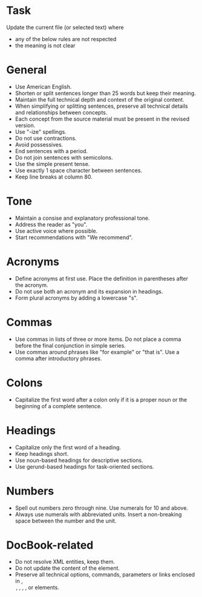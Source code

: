 # Task
Update the current file (or selected text) where
* any of the below rules are not respected
* the meaning is not clear

# General
* Use American English.
* Shorten or split sentences longer than 25 words but keep their meaning.
* Maintain the full technical depth and context of the original content.
* When simplifying or splitting sentences, preserve all technical details and relationships between concepts.
* Each concept from the source material must be present in the revised version.
* Use "-ize" spellings.
* Do not use contractions.
* Avoid possessives.
* End sentences with a period.
* Do not join sentences with semicolons.
* Use the simple present tense.
* Use exactly 1 space character between sentences.
* Keep line breaks at column 80.

# Tone
* Maintain a consise and explanatory professional tone.
* Address the reader as "you".
* Use active voice where possible.
* Start recommendations with "We recommend".

# Acronyms
* Define acronyms at first use. Place the definition in parentheses after the acronym.
* Do not use both an acronym and its expansion in headings.
* Form plural acronyms by adding a lowercase "s".

# Commas
* Use commas in lists of three or more items. Do not place a comma before the final conjunction in simple series.
* Use commas around phrases like "for example" or "that is".  Use a comma after introductory phrases.

# Colons
* Capitalize the first word after a colon only if it is a proper noun or the beginning of a complete sentence.

# Headings
* Capitalize only the first word of a heading.
* Keep headings short.
* Use noun-based headings for descriptive sections.
* Use gerund-based headings for task-oriented sections.

# Numbers
* Spell out numbers zero through nine. Use numerals for 10 and above.
* Always use numerals with abbreviated units. Insert a non-breaking space between the number and the unit.

# DocBook-related
* Do not resolve XML entities, keep them.
* Do not update the content of the <screen/> element.
* Preserve all technical options, commands, parameters or links enclosed in <literal/>, <option/>, <filename/>, <command/>, <replaceable/>, <link/> or <xref/> elements.
